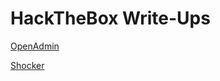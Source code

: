 # HackTheBox Write-Ups

[OpenAdmin][2]

[Shocker][1]

[1]: https://www.notion.so/Shocker-917f0ae4b9644c80b91881b11569facb
[2]: https://www.notion.so/OpenAdmin-9bd3b4661ae6426bb6a6a4194a08faa2
